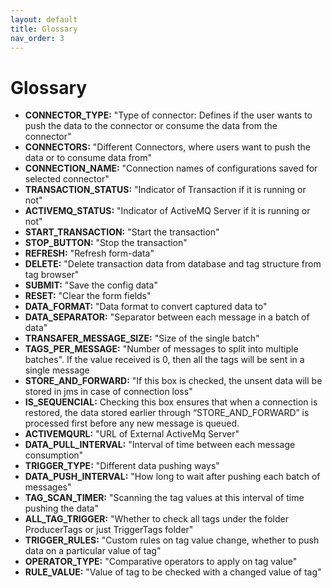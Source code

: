 ```yaml
---
layout: default
title: Glossary
nav_order: 3
---
```

# Glossary
* **CONNECTOR_TYPE:** "Type of connector: Defines if the user wants to push the data to the connector or consume the data from the connector"
* **CONNECTORS:** "Different Connectors, where users want to push the data or to consume data from"
* **CONNECTION_NAME:** "Connection names of configurations saved for selected connector"
* **TRANSACTION_STATUS:** "Indicator of Transaction if it is running or not"
* **ACTIVEMQ_STATUS:** "Indicator of ActiveMQ Server if it is running or not"
* **START_TRANSACTION:** "Start the transaction"
* **STOP_BUTTON:** "Stop the transaction"
* **REFRESH:** "Refresh form-data"
* **DELETE:** "Delete transaction data from database and tag structure from tag browser"
* **SUBMIT:** "Save the config data"
* **RESET:** "Clear the form fields"
* **DATA_FORMAT:** "Data format to convert captured data to"
* **DATA_SEPARATOR:** "Separator between each message in a batch of data"
* **TRANSAFER_MESSAGE_SIZE:** "Size of the single batch"
* **TAGS_PER_MESSAGE:** "Number of messages to split into multiple batches". If the value received is 0, then all the tags will be sent in a single message
* **STORE_AND_FORWARD:** "If this box is checked, the unsent data will be stored in jms in case of connection loss"     
* **IS_SEQUENCIAL:** Checking this box ensures that when a connection is restored, the data stored earlier through “STORE_AND_FORWARD” is processed first before any new message is queued.                     
* **ACTIVEMQURL:** "URL of External ActiveMq Server"
* **DATA_PULL_INTERVAL:** "Interval of time between each message consumption"
* **TRIGGER_TYPE:** "Different data pushing ways"
* **DATA_PUSH_INTERVAL:** "How long to wait after pushing each batch of messages"
* **TAG_SCAN_TIMER:** "Scanning the tag values at this interval of time pushing the data"
* **ALL_TAG_TRIGGER:** "Whether to check all tags under the folder ProducerTags or just TriggerTags folder"
* **TRIGGER_RULES:** "Custom rules on tag value change, whether to push data on a particular value of tag"
* **OPERATOR_TYPE:** "Comparative operators to apply on tag value"
* **RULE_VALUE:** "Value of tag to be checked with a changed value of tag"


